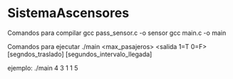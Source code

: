 # SistemaAscensores
Comandos para compilar
gcc pass_sensor.c -o sensor
gcc main.c -o main

Comandos para ejecutar
./main <pisos> <max_pasajeros> <salida 1=T 0=F> [segndos_traslado] [segundos_intervalo_llegada]

ejemplo: ./main 4 3 1 1 5